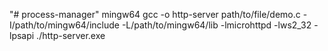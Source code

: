 "# process-manager" 
mingw64 
 gcc -o http-server path/to/file/demo.c -I/path/to/mingw64/include -L/path/to/mingw64/lib -lmicrohttpd -lws2_32 -lpsapi
 ./http-server.exe
